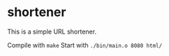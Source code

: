 shortener
==========

This is a simple URL shortener.

Compile with `make`
Start with `./bin/main.o 8080 html/`
